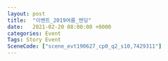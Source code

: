 ```yaml
---
layout: post
title:  "이벤트_2019여름_엔딩"
date:   2021-02-20 08:00:00 +0000
categories: Event
Tags: Story Event
SceneCode: ["scene_evt190627_cp0_q2_s10,7429311"]
---
```


